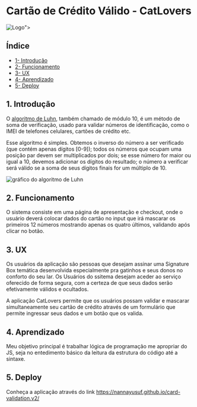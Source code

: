 # Cartão de Crédito Válido - CatLovers

![Logo](https://www.imagemhost.com.br/image/rY0MzP)">

## Índice


   * [1- Introdução](#introdução)
   * [2- Funcionamento](#funcionamento)
   * [3- UX](#UX)
   * [4- Aprendizado](#aprendizado)
   * [5- Deploy](#deploy)



## 1. Introdução

O [algoritmo de Luhn](https://en.wikipedia.org/wiki/Luhn_algorithm), também
chamado de módulo 10, é um método de soma de verificação, usado para validar
números de identificação, como o IMEI de telefones celulares, cartões de crédito
etc.

Esse algoritmo é simples. Obtemos o inverso do número a ser verificado (que
contém apenas dígitos [0-9]); todos os números que ocupam uma posição par devem
ser multiplicados por dois; se esse número for maior ou igual a 10, devemos
adicionar os dígitos do resultado; o número a verificar será válido se a soma de
seus dígitos finais for um múltiplo de 10.

![gráfico do algoritmo de
Luhn](https://www.101computing.net/wp/wp-content/uploads/Luhn-Algorithm.png)


## 2. Funcionamento

 O sistema consiste em uma página de apresentação e checkout, onde o usuário deverá colocar dados do cartão no input que irá mascarar os primeiros 12 números mostrando apenas os quatro últimos, validando após clicar no botão.

## 3. UX

Os usuários da aplicação são pessoas que desejam assinar uma Signature Box temática desenvolvida especialmente pra gatinhos e seus donos no conforto do seu lar. Os Usuários do ssitema desejam aceder ao serviço oferecido de forma segura, com a certeza de que seus dados serão efetivamente válidos e ocultados.

A aplicação CatLovers permite que os usuários possam validar e mascarar simultaneamente seu cartão de crédito através de um formulário que permite ingressar seus dados e um botão que os valida.

## 4. Aprendizado

Meu objetivo principal é trabalhar lógica de programação me apropriar do JS, seja no entedimento básico da leitura da estrutura do código até a sintaxe.

 
## 5. Deploy
Conheça a aplicação através do link https://nannayusuf.github.io/card-validation.v2/

